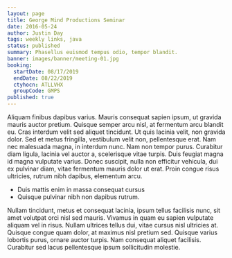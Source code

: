 ```yaml
---
layout: page
title: George Mind Productions Seminar
date: 2016-05-24
author: Justin Day
tags: weekly links, java
status: published
summary: Phasellus euismod tempus odio, tempor blandit.
banner: images/banner/meeting-01.jpg
booking:
  startDate: 08/17/2019
  endDate: 08/22/2019
  ctyhocn: ATLLVHX
  groupCode: GMPS
published: true
---
```

Aliquam finibus dapibus varius. Mauris consequat sapien ipsum, ut gravida mauris auctor pretium. Quisque semper arcu nisl, at fermentum arcu blandit eu. Cras interdum velit sed aliquet tincidunt. Ut quis lacinia velit, non gravida dolor. Sed et metus fringilla, vestibulum velit non, pellentesque erat. Nam nec malesuada magna, in interdum nunc. Nam non tempor purus. Curabitur diam ligula, lacinia vel auctor a, scelerisque vitae turpis. Duis feugiat magna id magna vulputate varius. Donec suscipit, nulla non efficitur vehicula, dui ex pulvinar diam, vitae fermentum mauris dolor ut erat. Proin congue risus ultricies, rutrum nibh dapibus, elementum arcu.

* Duis mattis enim in massa consequat cursus
* Quisque pulvinar nibh non dapibus rutrum.

Nullam tincidunt, metus et consequat lacinia, ipsum tellus facilisis nunc, sit amet volutpat orci nisl sed mauris. Vivamus in quam eu sapien vulputate aliquam vel in risus. Nullam ultrices tellus dui, vitae cursus nisl ultricies at. Quisque congue quam dolor, at maximus nisl pretium sed. Quisque varius lobortis purus, ornare auctor turpis. Nam consequat aliquet facilisis. Curabitur sed lacus pellentesque ipsum sollicitudin molestie.
